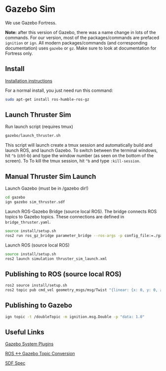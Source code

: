 # Gazebo Sim #

We use Gazebo Fortress.

**Note:** after this version of Gazebo, there was a name change in lots of the commands. For our version, most of the packages/commands are prefaced `ignition` or `ign`. All modern packages/commands (and corresponding documentation) uses `gazebo` or `gz`. Make sure to look at documentation for Fortress only.

## Install ##

[Installation instructions](https://gazebosim.org/docs/fortress/ros_installation/)

For a normal install, you just need run this command:

``` bash
sudo apt-get install ros-humble-ros-gz
```

## Launch Thruster Sim ##

Run launch script (requires tmux)

``` bash
gazebo/launch_thruster.sh
```

This script will launch create a tmux session and automatically build and launch ROS, and launch Gazebo. To switch between the terminal windows, hit `^b` (ctrl-b) and type the window number (as seen on the bottom of the screen). To To kill the tmux session, hit `^b`  and type `:kill-session`.

## Manual Thruster Sim Launch ##

Launch Gazebo (must be in /gazebo dir!)

``` bash
cd gazebo
ign gazebo sim_thruster.sdf
```

Launch ROS-Gazebo Bridge (source local ROS). The bridge connects ROS topics to Gazebo topics. These connections are defined in `bridge_thruster.yaml`.

``` bash
source install/setup.sh
ros2 run ros_gz_bridge parameter_bridge --ros-args -p config_file:=./gazebo/bridge_thruster.yaml
```

Launch ROS (source local ROS)

``` bash
source install/setup.sh
ros2 launch simulation thruster_sim_launch.xml
```

## Publishing to ROS (source local ROS) ##

``` bash
ros2 source install/setup.sh
ros2 topic pub cmd_vel geometry_msgs/msg/Twist "{linear: {x: 0, y: 0, z: 0}, angular: {x: 0, y: 0, z: 0.5}}"
```

## Publishing to Gazebo ##

``` bash
ign topic -t /doubleTopic -m ignition.msg.Double -p "data: 1.0"
```

## Useful Links ##

[Gazebo System Plugins](https://gazebosim.org/api/gazebo/6/namespaceignition_1_1gazebo_1_1systems.html)

[ROS <-> Gazebo Topic Conversion](https://github.com/gazebosim/ros_gz/blob/ros2/ros_gz_bridge/README.md#example-1a-gazebo-transport-talker-and-ros-2-listener)

[SDF Spec](http://sdformat.org/spec)
